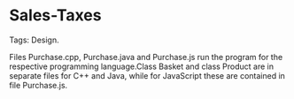 # Sales-Taxes
Tags: Design.

Files Purchase.cpp, Purchase.java and Purchase.js run the program for the respective programming language.Class Basket and class Product are in separate files for C++ and Java, while for JavaScript these are contained in file Purchase.js.
